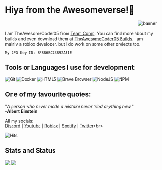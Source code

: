 # Hiya from the Awesomeverse!👋

 <img align="right" src="https://user-images.githubusercontent.com/74418041/152189347-5390d06a-00a0-4ed7-be50-f45a6b240f23.png" alt="banner">
    ㅤ
 <br>
 

I am TheAwesomeCoder05 from [Team Comp](https://github.com/Team-C0MP). You can find more about my builds and even download them at [TheAwesomeCoder05 Builds](https://bit.ly/3bXQtWK). I am mainly a roblox developer, but I do work on some other projects too. 

`My GPG Key ID: 8F886BCC3892AE1E`

## Tools or Languages I use for development:

![Git](https://camo.githubusercontent.com/561f3d4fd727fcca82984c91a65eca069ff34a435072158f6947c4ca52370eae/68747470733a2f2f696d672e736869656c64732e696f2f62616467652f2d4769742d4630353033323f7374796c653d666c61742d737175617265266c6f676f3d676974266c6f676f436f6c6f723d7768697465)
![Docker](https://camo.githubusercontent.com/4d015bf250194995d899a5d2b90babf1afc4458c1589b93e58fdfa4119749a49/68747470733a2f2f696d672e736869656c64732e696f2f62616467652f2d446f636b65722d3436613266313f7374796c653d666c61742d737175617265266c6f676f3d646f636b6572266c6f676f436f6c6f723d7768697465)
![HTML5](https://camo.githubusercontent.com/0c3a16a22ae058cfe38a06dc9ea16404cf006409262f547c9ccfa3ec8b30f71e/68747470733a2f2f696d672e736869656c64732e696f2f62616467652f2d48544d4c352d4533344632363f7374796c653d666c61742d737175617265266c6f676f3d68746d6c35266c6f676f436f6c6f723d7768697465)
![Brave Browser](https://camo.githubusercontent.com/a5585e9bff665613a2eb952d5a6beba60fc7d1d7e362233bf266b1a01c767ad6/68747470733a2f2f696d672e736869656c64732e696f2f62616467652f2d42726176655f42726f777365722d4642353432423f7374796c653d666c61742d737175617265266c6f676f3d6272617665266c6f676f436f6c6f723d7768697465)
![NodeJS](https://camo.githubusercontent.com/425d14e7ceaf18d8bb8e9bf17cd1a270c928c888b9ee4abe84a3bc8a5b3122fe/68747470733a2f2f696d672e736869656c64732e696f2f62616467652f2d4e6f64656a732d3433383533643f7374796c653d666c61742d737175617265266c6f676f3d4e6f64652e6a73266c6f676f436f6c6f723d7768697465)
![NPM](https://camo.githubusercontent.com/1e50ab849e8c196ea962ac3b966a15924234879eeb85f9dd0e0431e43a145b43/68747470733a2f2f696d672e736869656c64732e696f2f62616467652f2d4e504d2d4342333833373f7374796c653d666c61742d737175617265266c6f676f3d6e706d266c6f676f436f6c6f723d7768697465)

## One of my favourite quotes:

"_A person who never made a mistake never tried anything new._" 
<br>
-**Albert Einstein**

All my socials:<br>
[Discord](https://www.devcomp.tk/discord) |
[Youtube](https://www.youtube.com/channel/UCh9KkPjILEebJihTG_4s-Lg) |
[Roblox](https://www.roblox.com/users/1226830396/profile) |
[Spotify](https://spotify.devcomp.tk/) |
[Twitter](https://twitter.com/DevComp_)<br>

![Hits](https://hits.link/hits?url=https%3A%2F%2Fgithub.com%2FTheAwesomeCoder05)


    




## Stats and Status

<a href="https://discord.com/users/893762371770802227">
  <img src="https://lanyard-profile-readme.vercel.app/api/893762371770802227?hideTimestamp=false&idleMessage=No activity at the moment...&hideDiscrim=true"&theme=dark align="center" />
</a>
<a href="https://github.com/TheAwesomeCoder05">
  <img align="center" src="https://stats.devcomp.tk/api?username=TheAwesomeCoder05&show_icons=true&theme=dark&line_height=27&hide_border=true&layout=default" />
</a>




